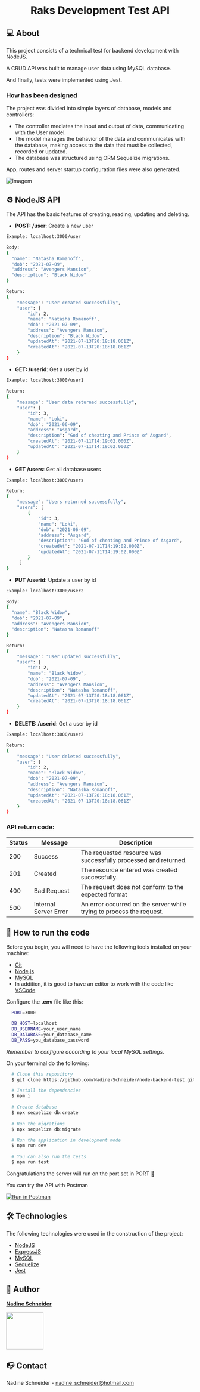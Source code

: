 <h1 align="center">

Raks Development Test API

</h1>

## **:computer: About**
This project consists of a technical test for backend development with NodeJS.

A CRUD API was built to manage user data using MySQL database.

And finally, tests were implemented using Jest.

### How has been designed 
The project was divided into simple layers of database, models and controllers:

* The controller mediates the input and output of data, communicating with the User model.
* The model manages the behavior of the data and communicates with the database, making access to the data that must be collected, recorded or updated.
* The database was structured using ORM Sequelize migrations.

App, routes and server startup configuration files were also generated.

![Imagem](https://uploaddeimagens.com.br/images/003/333/252/full/teste.jpg?1626205764)

## ⚙️ NodeJS API

The API has the basic features of creating, reading, updating and deleting.

* **POST: /user**: Create a new user 
```bash
Example: localhost:3000/user

Body:
{
  "name": "Natasha Romanoff",
  "dob": "2021-07-09",
  "address": "Avengers Mansion",
  "description": "Black Widow"
}

Return: 
{
    "message": "User created successfully",
    "user": {
        "id": 2,
        "name": "Natasha Romanoff",
        "dob": "2021-07-09",
        "address": "Avengers Mansion",
        "description": "Black Widow",
        "updatedAt": "2021-07-13T20:18:18.061Z",
        "createdAt": "2021-07-13T20:18:18.061Z"
    }
}
```

* **GET: /userid**: Get a user by id
```bash
Example: localhost:3000/user1

Return: 
{
    "message": "User data returned successfully",
    "user": {
        "id": 3,
        "name": "Loki",
        "dob": "2021-06-09",
        "address": "Asgard",
        "description": "God of cheating and Prince of Asgard",
        "createdAt": "2021-07-11T14:19:02.000Z",
        "updatedAt": "2021-07-11T14:19:02.000Z"
    }
}
```

* **GET /users**: Get all database users
```bash
Example: localhost:3000/users

Return: 
{
    "message": "Users returned successfully",
    "users": [
        {
            "id": 3,
            "name": "Loki",
            "dob": "2021-06-09",
            "address": "Asgard",
            "description": "God of cheating and Prince of Asgard",
            "createdAt": "2021-07-11T14:19:02.000Z",
            "updatedAt": "2021-07-11T14:19:02.000Z"
        }
     ]
}
```

* **PUT /userid**: Update a user by id
```bash
Example: localhost:3000/user2

Body:
{
  "name": "Black Widow",
  "dob": "2021-07-09",
  "address": "Avengers Mansion",
  "description": "Natasha Romanoff"
}

Return: 
{
    "message": "User updated successfully",
    "user": {
        "id": 2,
        "name": "Black Widow",
        "dob": "2021-07-09",
        "address": "Avengers Mansion",
        "description": "Natasha Romanoff",
        "updatedAt": "2021-07-13T20:18:18.061Z",
        "createdAt": "2021-07-13T20:18:18.061Z"
    }
}
```

* **DELETE: /userid**: Get a user by id
```bash
Example: localhost:3000/user2

Return: 
{
    "message": "User deleted successfully",
    "user": {
        "id": 2,
        "name": "Black Widow",
        "dob": "2021-07-09",
        "address": "Avengers Mansion",
        "description": "Natasha Romanoff",
        "updatedAt": "2021-07-13T20:18:18.061Z",
        "createdAt": "2021-07-13T20:18:18.061Z"
    }
}
```
### API return code:

Status | Message | Description
------------ | ------------- | -------------
200 | Success | The requested resource was successfully processed and returned.
201 | Created | The resource entered was created successfully.
400 | Bad Request | The request does not conform to the expected format
500 | Internal Server Error | An error occurred on the server while trying to process the request.

## :rocket: How to run the code

Before you begin, you will need to have the following tools installed on your machine: 
* [Git](https://git-scm.com) 
* [Node.js](https://nodejs.org/en/)
* [MySQL](https://www.mysql.com/)
* In addition, it is good to have an editor to work with the code like [VSCode](https://code.visualstudio.com/)

Configure the **.env** file like this:
```bash
  PORT=3000

  DB_HOST=localhost
  DB_USERNAME=your_user_name
  DB_DATABASE=your_database_name
  DB_PASS=you_database_password
```
_Remember to configure according to your local MySQL settings._

On your terminal do the following:
```bash
  # Clone this repository
  $ git clone https://github.com/Nadine-Schneider/node-backend-test.git

  # Install the dependencies
  $ npm i
  
  # Create database
  $ npx sequelize db:create
  
  # Run the migrations
  $ npx sequelize db:migrate

  # Run the application in development mode
  $ npm run dev
  
  # You can also run the tests
  $ npm run test
```
Congratulations the server will run on the port set in PORT :tada:

You can try the API with Postman

[![Run in Postman](https://run.pstmn.io/button.svg)](https://app.getpostman.com/run-collection/c2737faf8ec32af89f88?action=collection%2Fimport)


## 🛠 Technologies

The following technologies were used in the construction of the project:

* [NodeJS](https://nodejs.org/en/)
* [ExpressJS](https://expressjs.com/)
* [MySQL](https://www.mysql.com/)
* [Sequelize](https://sequelize.org/)
* [Jest](https://jestjs.io/)

## **:raising_hand: Author**

<a href="https://github.com/Nadine-Schneider" target="_blank">**Nadine Schneider**</a> 

<td align="center"><img src="https://avatars0.githubusercontent.com/u/38010089?s=300&v=4" width="100px;" alt=""/><br /></td>

## :mailbox_with_no_mail: Contact 

Nadine Schneider - nadine_schneider@hotmail.com 


